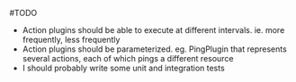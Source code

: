 #TODO

* Action plugins should be able to execute at different intervals. ie. more frequently, less frequently
* Action plugins should be parameterized. eg. PingPlugin that represents several actions, each of which pings a different resource
* I should probably write some unit and integration tests